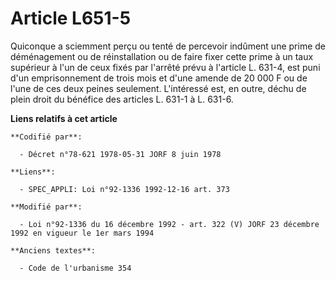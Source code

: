 # Article L651-5

Quiconque a sciemment perçu ou tenté de percevoir indûment une prime de déménagement ou de réinstallation ou de faire fixer
cette prime à un taux supérieur à l'un de ceux fixés par l'arrêté prévu à l'article L. 631-4, est puni d'un emprisonnement de
trois mois et d'une amende de 20 000 F ou de l'une de ces deux peines seulement. L'intéressé est, en outre, déchu de plein
droit du bénéfice des articles L. 631-1 à L. 631-6.

**Liens relatifs à cet article**

	**Codifié par**:

	  - Décret n°78-621 1978-05-31 JORF 8 juin 1978

	**Liens**:

	  - SPEC_APPLI: Loi n°92-1336 1992-12-16 art. 373

	**Modifié par**:

	  - Loi n°92-1336 du 16 décembre 1992 - art. 322 (V) JORF 23 décembre 1992 en vigueur le 1er mars 1994

	**Anciens textes**:

	  - Code de l'urbanisme 354
